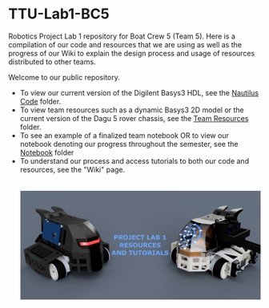 # TTU-Lab1-BC5
Robotics Project Lab 1 repository for Boat Crew 5 (Team 5).  Here is a compilation of our code and resources that we are using as well as the progress of our Wiki to explain the design process and usage of resources distributed to other teams.

Welcome to our public repository.
- To view our current version of the Digilent Basys3 HDL, see the [Nautilus Code](https://github.com/MarkDannemiller/TTU-Lab1-BC5/tree/main/Nautilus%20Code) folder.
- To view team resources such as a dynamic Basys3 2D model or the current version of the Dagu 5 rover chassis, see the [Team Resources](https://github.com/MarkDannemiller/TTU-Lab1-BC5/tree/main/Team%20Resources) folder.
- To see an example of a finalized team notebook OR to view our notebook denoting our progress throughout the semester, see the [Notebook](https://github.com/MarkDannemiller/TTU-Lab1-BC5/tree/main/Notebook) folder
- To understand our process and access tutorials to both our code and resources, see the "Wiki" page.
\
\
\
![Cover Pic](https://raw.githubusercontent.com/MarkDannemiller/TTU-Lab1-BC5/main/Repo%20Images/cover%20pic.PNG)
